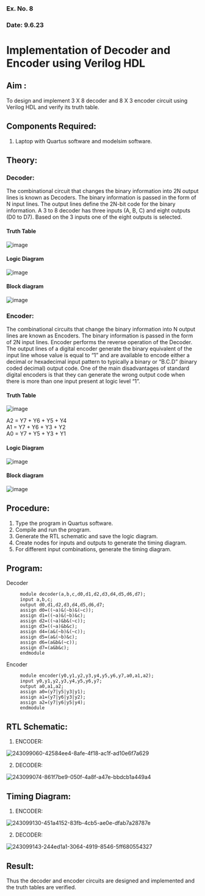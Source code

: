 ### Ex. No. 8
### Date: 9.6.23
# Implementation of Decoder and Encoder using Verilog HDL
## Aim :
To design and implement 3 X 8 decoder and 8 X 3 encoder circuit using Verilog HDL and verify its truth table.
## Components Required:
1.	Laptop with Quartus software and modelsim software.
## Theory:
### Decoder:
The combinational circuit that changes the binary information into 2N output lines is known as Decoders. The binary information is passed in the form of N input lines. The output lines define the 2N-bit code for the binary information.  A 3 to 8 decoder has three inputs (A, B, C) and eight outputs (D0 to D7). Based on the 3 inputs one of the eight outputs is selected.

#### Truth Table
 ![image](https://github.com/rvinifa/encoder-decoder/assets/133735746/2257bde8-88cc-4265-a125-acf6e1fc6db2)

#### Logic Diagram
 ![image](https://github.com/rvinifa/encoder-decoder/assets/133735746/07fde8c3-e974-4f35-b64e-9dac9ae58d83)

#### Block diagram
 ![image](https://github.com/rvinifa/encoder-decoder/assets/133735746/f5e8e12f-cd85-4445-b89d-15584766c1ea)

### Encoder:
The combinational circuits that change the binary information into N output lines are known as Encoders. The binary information is passed in the form of 2N input lines. Encoder performs the reverse operation of the Decoder. The output lines of a digital encoder generate the binary equivalent of the input line whose value is equal to “1” and are available to encode either a decimal or hexadecimal input pattern to typically a binary or “B.C.D” (binary coded decimal) output code. One of the main disadvantages of standard digital encoders is that they can generate the wrong output code when there is more than one input present at logic level “1”.
#### Truth Table
 ![image](https://github.com/rvinifa/encoder-decoder/assets/133735746/c28cf092-f133-4204-8053-8f3284176aec)

A2 = Y7 + Y6 + Y5 + Y4 <br>
A1 = Y7 + Y6 + Y3 + Y2 <br>
A0 = Y7 + Y5 + Y3 + Y1 <br>
#### Logic Diagram
 ![image](https://github.com/rvinifa/encoder-decoder/assets/133735746/1d98c529-816c-48c0-819f-9a3d27265a6b)



#### Block diagram
 ![image](https://github.com/rvinifa/encoder-decoder/assets/133735746/29c3ce25-5337-4f2c-ae30-6ebfbd9ed67a)


## Procedure:
1.	Type the program in Quartus software.
2.	Compile and run the program.
3.	Generate the RTL schematic and save the logic diagram.
4.	Create nodes for inputs and outputs to generate the timing diagram.
5.	For different input combinations, generate the timing diagram.


## Program:

Decoder

         module decoder(a,b,c,d0,d1,d2,d3,d4,d5,d6,d7);
         input a,b,c;
         output d0,d1,d2,d3,d4,d5,d6,d7;
         assign d0=((~a)&(~b)&(~c));
         assign d1=((~a)&(~b)&c);
         assign d2=((~a)&b&(~c));
         assign d3=((~a)&b&c);
         assign d4=(a&(~b)&(~c));
         assign d5=(a&(~b)&c);
         assign d6=(a&b&(~c));
         assign d7=(a&b&c);
         endmodule


Encoder

         module encoder(y0,y1,y2,y3,y4,y5,y6,y7,a0,a1,a2);
         input y0,y1,y2,y3,y4,y5,y6,y7;
         output a0,a1,a2;
         assign a0=(y7|y5|y3|y1);
         assign a1=(y7|y6|y3|y2);
         assign a2=(y7|y6|y5|y4);
         endmodule

## RTL Schematic:
1) ENCODER:


![243099060-42584ee4-8afe-4f18-ac1f-ad10e6f7a629](https://github.com/Janarthanan2/DE_encoder-decoder/assets/119393515/fd84918a-338c-4a6e-998b-6254d54633b8)


2) DECODER:


![243099074-861f7be9-050f-4a8f-a47e-bbdcb1a449a4](https://github.com/Janarthanan2/DE_encoder-decoder/assets/119393515/a16d54d1-0f07-433a-856d-3c3588114612)


## Timing Diagram:
1) ENCODER:

![243099130-451a4152-83fb-4cb5-ae0e-dfab7a28787e](https://github.com/Janarthanan2/DE_encoder-decoder/assets/119393515/8bc8c0de-6e99-420c-aa15-cd91edbc2bf9)


2) DECODER:

![243099143-244ed1a1-3064-4919-8546-5ff680554327](https://github.com/Janarthanan2/DE_encoder-decoder/assets/119393515/502c64f5-0d5c-49c2-999f-f82c097301ba)

## Result:
Thus the decoder and encoder circuits are designed and implemented and the truth tables are verified.
